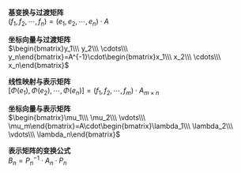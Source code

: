 **基变换与过渡矩阵**    
 $(f_1,f_2,\cdots,f_n)=(e_1,e_2,\cdots,e_n)\cdot A$     
    
**坐标向量与过渡矩阵**    
 $\begin{bmatrix}y_1\\\ y_2\\\ \cdots\\\ y_n\end{bmatrix}=A^{-1}\cdot\begin{bmatrix}x_1\\\ x_2\\\ \cdots\\\ x_n\end{bmatrix}$     
    
**线性映射与表示矩阵**    
 $[\Phi(e_1),\Phi(e_2),\cdots,\Phi(e_n)]=(f_1,f_2,\cdots,f_m)\cdot A_{m\times n}$     
    
**坐标向量与表示矩阵**    
 $\begin{bmatrix}\mu_1\\\ \mu_2\\\ \vdots\\\ \mu_m\end{bmatrix}=A\cdot\begin{bmatrix}\lambda_1\\\ \lambda_2\\\ \vdots\\\ \lambda_n\end{bmatrix}$     
    
**表示矩阵的变换公式**    
 $B_n=P^{-1}_n\cdot A_n\cdot P_n$     
